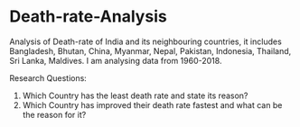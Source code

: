 # Death-rate-Analysis
Analysis of Death-rate of India and its neighbouring countries, it includes Bangladesh, Bhutan, China, Myanmar, Nepal, Pakistan, Indonesia, Thailand, Sri Lanka, Maldives. I am analysing data from 1960-2018.

Research Questions:
1. Which Country has the least death rate and state its reason?
2. Which Country has improved their death rate fastest and what can be the reason for it?
